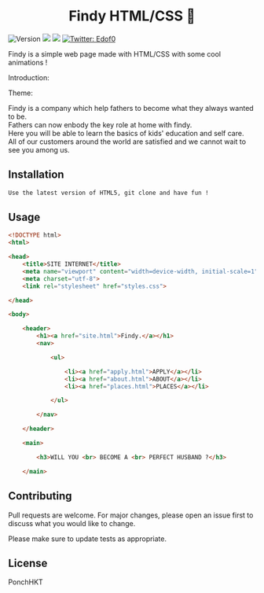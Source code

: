 <h1 align="center">Findy HTML/CSS 👋</h1>
<p>
  <img alt="Version" src="https://img.shields.io/badge/HTML5-E34F26?style=for-the-badge&logo=html5&logoColor=white" />
  <img src="https://img.shields.io/badge/npm-%3E%3D5.5.0-blue.svg" />
  <img src="https://img.shields.io/badge/node-%3E%3D9.3.0-blue.svg" />
  <a href="https://twitter.com/Ed0fo" target="_blank">
    <img alt="Twitter: Edof0" src="https://img.shields.io/twitter/follow/Ed0fo.svg?style=social" />
  </a>
</p>

Findy is a simple web page made with HTML/CSS with some cool animations !

Introduction:

Theme:

Findy is a company which help fathers to become what they always wanted to be.  <br>
Fathers can now enbody the key role at home with findy. <br>
Here you will be able to learn the basics of kids' education and self care. <br>
All of our customers around the world are satisfied and we cannot wait to see you among us. <br>

## Installation

```bash
Use the latest version of HTML5, git clone and have fun !
```
## Usage

```html
<!DOCTYPE html>
<html>

<head>
    <title>SITE INTERNET</title>
    <meta name="viewport" content="width=device-width, initial-scale=1">
    <meta charset="utf-8">
    <link rel="stylesheet" href="styles.css">

</head>

<body>

    <header>
        <h1><a href="site.html">Findy.</a></h1>
        <nav>

            <ul>

                <li><a href="apply.html">APPLY</a></li>
                <li><a href="about.html">ABOUT</a></li>
                <li><a href="places.html">PLACES</a></li>

            </ul>

        </nav>

    </header>

    <main>

        <h3>WILL YOU <br> BECOME A <br> PERFECT HUSBAND ?</h3>

    </main>
```

## Contributing
Pull requests are welcome. For major changes, please open an issue first to discuss what you would like to change.

Please make sure to update tests as appropriate.

## License
PonchHKT
